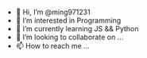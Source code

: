 - 👋 Hi, I’m @ming971231
- 👀 I’m interested in Programming
- 🌱 I’m currently learning JS && Python
- 💞️ I’m looking to collaborate on ...
- 📫 How to reach me ...

<!---
ming971231/ming971231 is a ✨ special ✨ repository because its `README.md` (this file) appears on your GitHub profile.
You can click the Preview link to take a look at your changes.
--->

